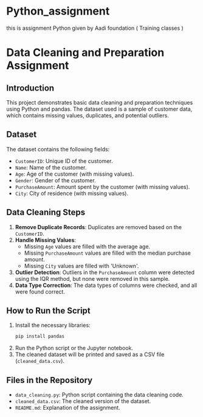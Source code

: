 # Python_assignment
this is assignment Python given by Aadi foundation ( Training classes ) 

# Data Cleaning and Preparation Assignment

## Introduction
This project demonstrates basic data cleaning and preparation techniques using Python and pandas. The dataset used is a sample of customer data, which contains missing values, duplicates, and potential outliers.

## Dataset
The dataset contains the following fields:
- `CustomerID`: Unique ID of the customer.
- `Name`: Name of the customer.
- `Age`: Age of the customer (with missing values).
- `Gender`: Gender of the customer.
- `PurchaseAmount`: Amount spent by the customer (with missing values).
- `City`: City of residence (with missing values).

## Data Cleaning Steps
1. **Remove Duplicate Records**: Duplicates are removed based on the `CustomerID`.
2. **Handle Missing Values**:
   - Missing `Age` values are filled with the average age.
   - Missing `PurchaseAmount` values are filled with the median purchase amount.
   - Missing `City` values are filled with 'Unknown'.
3. **Outlier Detection**: Outliers in the `PurchaseAmount` column were detected using the IQR method, but none were removed in this sample.
4. **Data Type Correction**: The data types of columns were checked, and all were found correct.

## How to Run the Script
1. Install the necessary libraries:
    ```bash
    pip install pandas
    ```
2. Run the Python script or the Jupyter notebook.
3. The cleaned dataset will be printed and saved as a CSV file (`cleaned_data.csv`).

## Files in the Repository
- `data_cleaning.py`: Python script containing the data cleaning code.
- `cleaned_data.csv`: The cleaned version of the dataset.
- `README.md`: Explanation of the assignment.
